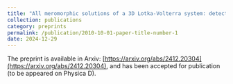```yaml
---
title: "All meromorphic solutions of a 3D Lotka-Volterra system: detecting partial integrability"
collection: publications
category: preprints
permalink: /publication/2010-10-01-paper-title-number-1
date: 2024-12-29
---
```

The preprint is available in Arxiv: [https://arxiv.org/abs/2412.20304](https://arxiv.org/abs/2412.20304), and has been accepted for publication (to be appeared on Physica D).
